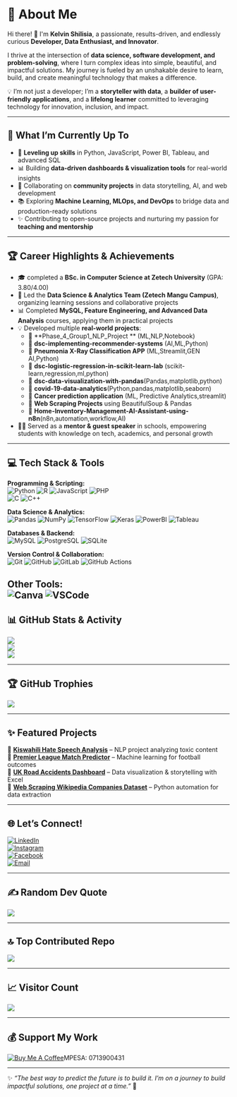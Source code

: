# 💫 About Me  
Hi there! 👋 I'm **Kelvin Shilisia**, a passionate, results-driven, and endlessly curious **Developer, Data Enthusiast, and Innovator**.  

I thrive at the intersection of **data science, software development, and problem-solving**, where I turn complex ideas into simple, beautiful, and impactful solutions. My journey is fueled by an unshakable desire to learn, build, and create meaningful technology that makes a difference.  

💡 I’m not just a developer; I’m a **storyteller with data**, a **builder of user-friendly applications**, and a **lifelong learner** committed to leveraging technology for innovation, inclusion, and impact.  

---

## 🚀 What I’m Currently Up To  
- 🌱 **Leveling up skills** in Python, JavaScript, Power BI, Tableau, and advanced SQL  
- 📊 Building **data-driven dashboards & visualization tools** for real-world insights  
- 🤝 Collaborating on **community projects** in data storytelling, AI, and web development  
- 📚 Exploring **Machine Learning, MLOps, and DevOps** to bridge data and production-ready solutions  
- ✨ Contributing to open-source projects and nurturing my passion for **teaching and mentorship**  

---

## 🏆 Career Highlights & Achievements  
- 🎓 completed a **BSc. in Computer Science at Zetech University** (GPA: 3.80/4.00)  
- 📌 Led the **Data Science & Analytics Team (Zetech Mangu Campus)**, organizing learning sessions and collaborative projects  
- 📊 Completed **MySQL, Feature Engineering, and Advanced Data Analysis** courses, applying them in practical projects  
- 💡 Developed multiple **real-world projects**:  
  - 📌 **Phase_4_Group1_NLP_Project ** (ML,NLP,Notebook)  
  - 📌 **dsc-implementing-recommender-systems** (AI,ML,Python)
  - 📌 **Pneumonia X-Ray Classification APP** (ML,Streamlit,GEN AI,Python)
  - 📌 **dsc-logistic-regression-in-scikit-learn-lab** (scikit-learn,regression,ml,python)
  - 📌 **dsc-data-visualization-with-pandas**(Pandas,matplotlib,python)
  - 📌 **covid-19-data-analytics**(Python,pandas,matplotlib,seaborn)
  - 📌 **Cancer prediction application** (ML, Predictive Analytics,streamlit)  
  - 📌 **Web Scraping Projects** using BeautifulSoup & Pandas
  - 📌 **Home-Inventory-Management-AI-Assistant-using-n8n**(n8n,automation,workflow,AI)  
- 🧑‍🏫 Served as a **mentor & guest speaker** in schools, empowering students with knowledge on tech, academics, and personal growth  

---

## 💻 Tech Stack & Tools  
**Programming & Scripting:**  
![Python](https://img.shields.io/badge/Python-3776AB?logo=python&logoColor=white&style=for-the-badge) 
![R](https://img.shields.io/badge/R-276DC3?logo=r&logoColor=white&style=for-the-badge) 
![JavaScript](https://img.shields.io/badge/JavaScript-F7DF1E?logo=javascript&logoColor=black&style=for-the-badge) 
![PHP](https://img.shields.io/badge/PHP-777BB4?logo=php&logoColor=white&style=for-the-badge)  
![C](https://img.shields.io/badge/C-00599C?logo=c&logoColor=white&style=for-the-badge) 
![C++](https://img.shields.io/badge/C++-00599C?logo=cplusplus&logoColor=white&style=for-the-badge)

**Data Science & Analytics:**  
![Pandas](https://img.shields.io/badge/Pandas-150458?logo=pandas&logoColor=white&style=for-the-badge) 
![NumPy](https://img.shields.io/badge/Numpy-013243?logo=numpy&logoColor=white&style=for-the-badge) 
![TensorFlow](https://img.shields.io/badge/TensorFlow-FF6F00?logo=tensorflow&logoColor=white&style=for-the-badge) 
![Keras](https://img.shields.io/badge/Keras-D00000?logo=keras&logoColor=white&style=for-the-badge) 
![PowerBI](https://img.shields.io/badge/Power%20BI-F2C811?logo=powerbi&logoColor=black&style=for-the-badge) 
![Tableau](https://img.shields.io/badge/Tableau-E97627?logo=tableau&logoColor=white&style=for-the-badge)

**Databases & Backend:**  
![MySQL](https://img.shields.io/badge/MySQL-4479A1?logo=mysql&logoColor=white&style=for-the-badge) 
![PostgreSQL](https://img.shields.io/badge/PostgreSQL-336791?logo=postgresql&logoColor=white&style=for-the-badge) 
![SQLite](https://img.shields.io/badge/SQLite-003B57?logo=sqlite&logoColor=white&style=for-the-badge)  

**Version Control & Collaboration:**  
![Git](https://img.shields.io/badge/Git-F05032?logo=git&logoColor=white&style=for-the-badge) 
![GitHub](https://img.shields.io/badge/GitHub-181717?logo=github&logoColor=white&style=for-the-badge) 
![GitLab](https://img.shields.io/badge/GitLab-FC6D26?logo=gitlab&logoColor=white&style=for-the-badge) 
![GitHub Actions](https://img.shields.io/badge/GitHub_Actions-2671E5?logo=githubactions&logoColor=white&style=for-the-badge)

**Other Tools:**  
![Canva](https://img.shields.io/badge/Canva-00C4CC?logo=canva&logoColor=white&style=for-the-badge) 
![VSCode](https://img.shields.io/badge/VSCode-007ACC?logo=visualstudiocode&logoColor=white&style=for-the-badge)  
---

## 📊 GitHub Stats & Activity  
![](https://github-readme-stats.vercel.app/api?username=AllanOtieno254&theme=algolia&hide_border=false&include_all_commits=true&count_private=true)  
![](https://nirzak-streak-stats.vercel.app/?user=AllanOtieno254&theme=algolia&hide_border=false)  
![](https://github-readme-stats.vercel.app/api/top-langs/?username=AllanOtieno254&theme=algolia&hide_border=false&include_all_commits=true&count_private=true&layout=compact)  

---

## 🏆 GitHub Trophies  
![](https://github-profile-trophy.vercel.app/?username=AllanOtieno254&theme=algolia&no-frame=false&no-bg=true&margin-w=4)  

---

## ✨ Featured Projects  
📌 [**Kiswahili Hate Speech Analysis**](https://github.com/AllanOtieno254) – NLP project analyzing toxic content  
📌 [**Premier League Match Predictor**](https://github.com/AllanOtieno254) – Machine learning for football outcomes  
📌 [**UK Road Accidents Dashboard**](https://github.com/AllanOtieno254) – Data visualization & storytelling with Excel  
📌 [**Web Scraping Wikipedia Companies Dataset**](https://github.com/AllanOtieno254) – Python automation for data extraction  

---

## 🌐 Let’s Connect!  
[![LinkedIn](https://img.shields.io/badge/LinkedIn-0A66C2?logo=linkedin&logoColor=white&style=for-the-badge)](https://linkedin.com/in/your-link)  
[![Instagram](https://img.shields.io/badge/Instagram-E4405F?logo=instagram&logoColor=white&style=for-the-badge)](https://instagram.com/santozkoky)  
[![Facebook](https://img.shields.io/badge/Facebook-1877F2?logo=facebook&logoColor=white&style=for-the-badge)](https://facebook.com/santozkowkey.mtapeli)  
[![Email](https://img.shields.io/badge/Email-D14836?logo=gmail&logoColor=white&style=for-the-badge)](mailto:allanotieno2001@gmail.com)  

---

## ✍️ Random Dev Quote  
![](https://quotes-github-readme.vercel.app/api?type=horizontal&theme=radical)  

---

## 🔝 Top Contributed Repo  
![](https://github-contributor-stats.vercel.app/api?username=AllanOtieno254&limit=5&theme=dark&combine_all_yearly_contributions=true)  

---

## 📈 Visitor Count  
[![](https://visitcount.itsvg.in/api?id=AllanOtieno254&icon=0&color=0)](https://visitcount.itsvg.in)  

---

## 💰 Support My Work  
[![Buy Me A Coffee](https://img.shields.io/badge/Buy%20Me%20a%20Coffee-FFDD00?logo=buymeacoffee&logoColor=black&style=for-the-badge)](https://buymeacoffee.com/+254740782619)MPESA: 0713900431  

---

✨ *“The best way to predict the future is to build it. I’m on a journey to build impactful solutions, one project at a time.”* 🚀
